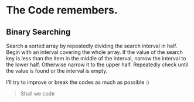 # The Code remembers.
## Binary Searching
Search a sorted array by repeatedly dividing the search interval in half. 
Begin with an interval covering the whole array. 
If the value of the search key is less than the item in the middle of the interval, narrow the interval to the lower half. 
Otherwise narrow it to the upper half. 
Repeatedly check until the value is found or the interval is empty.

I'll try to improve or break the codes as much as possible :)

> Shall we code 